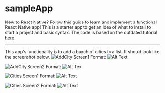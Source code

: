# sampleApp
New to React Native? Follow this guide to learn and implement a functional React Native app! This is a starter app to get an idea of what to install to start a project and basic syntax. The code is based on the outdated tutorial [here](https://www.youtube.com/watch?v=frvXANSaSec).

---
This app's functionality is to add a bunch of cities to a list. It should look like the screenshot below.
![AddCity Screen1](/images/screen1.png)
Format: ![Alt Text](url)

![AddCity Screen2](/images/screen2.png)
Format: ![Alt Text](url)

![Cities Screen1](/images/screen3.png)
Format: ![Alt Text](url)

![Cities Screen2](/images/screen4.png)
Format: ![Alt Text](url)






